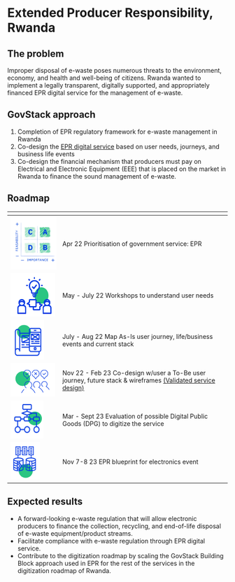 # Extended Producer Responsibility, Rwanda

## The problem

Improper disposal of e-waste poses numerous threats to the environment, economy, and health and well-being of citizens. Rwanda wanted to implement a legally transparent, digitally supported, and appropriately financed EPR digital service for the management of e-waste.

## GovStack approach

1. Completion of EPR regulatory framework for e-waste management in Rwanda
2. Co-design the [EPR digital service](https://govstack.gitbook.io/use-cases/readme/env-1-extended-producer-responsibility-epr) based on user needs, journeys, and business life events
3. Co-design the financial mechanism that producers must pay on Electrical and Electronic Equipment (EEE) that is placed on the market in Rwanda to finance the sound management of e-waste.

## Roadmap

<table><thead><tr><th width="105"></th><th></th></tr></thead><tbody><tr><td><img src="../../../.gitbook/assets/Screenshot_2023-03-28_170152-removebg-preview.png" alt=""></td><td>Apr 22 Prioritisation of government service: EPR</td></tr><tr><td><img src="../../../.gitbook/assets/image (7) (1).png" alt=""></td><td>May - July 22 Workshops to understand user needs</td></tr><tr><td><img src="../../../.gitbook/assets/image (11) (1).png" alt=""></td><td>July - Aug 22 Map As-Is user journey, life/business events and current stack</td></tr><tr><td><img src="../../../.gitbook/assets/image (16) (1).png" alt=""></td><td>Nov 22 - Feb 23 Co-design w/user a To-Be user journey, future stack &#x26; wireframes <a href="https://docs.google.com/presentation/d/1ccGtd9eAQPtPZtgwCcCg3uk8lwbhHfEJ/edit?usp=sharing&#x26;ouid=107531587157017296326&#x26;rtpof=true&#x26;sd=true">(Validated service design)</a></td></tr><tr><td><img src="../../../.gitbook/assets/image (8) (1).png" alt=""></td><td>Mar - Sept 23 Evaluation of possible Digital Public Goods (DPG) to digitize the service</td></tr><tr><td><img src="../../../.gitbook/assets/image (14) (1).png" alt=""></td><td>Nov 7-8 23 EPR blueprint for electronics event</td></tr></tbody></table>

## Expected results

* A forward-looking e-waste regulation that will allow electronic producers to finance the collection, recycling, and end-of-life disposal of e-waste equipment/product streams.&#x20;
* Facilitate compliance with e-waste regulation through EPR digital service.&#x20;
* Contribute to the digitization roadmap by scaling the GovStack Building Block approach used in EPR for the rest of the services in the digitization roadmap of Rwanda.
